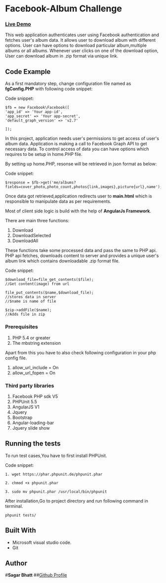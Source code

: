 # Facebook-Album Challenge
### [Live Demo](sagarkbhatt.me)

This web application authenticates user using Facebook authentication and fetches user's album data.
It allows user to download album with different options.
User can have options to download particular album,multiple albums or all albums.
Whenever user clicks on one of the download option, User can download album in .zip format via unique link.

## Code Example
As a first mandatory step, change configuration file named as **fgConfig.PHP** with following code snippet:

Code snippet:

```
$fb = new Facebook\Facebook([
'app_id' => 'Your app-id', 
'app_secret' => 'Your app-secret',
'default_graph_version' => 'v2.7'

]);

```
In this project, application needs user's permissions to get access of user's album data.
Application is making a call to Facebook Graph API to get necessary data.
To control access of data you can have options which requires to be setup in home.PHP file.

By setting up home.PHP, resonse will be retrieved in json format as below:

Code snippet:

```
$response = $fb->get('me/albums?fields=cover_photo,photo_count,photos{link,images},picture{url},name');

```
Once data got retrieved,application redirects user to **main.html** which is responsible to manipulate data as per requirements.

Most of client side logic is build with the help of **AngularJs Framework**. 

There are main three functions:

1. Download
2. DownloadSelected
3. DownloadAll 

These functions take some processed data and pass the same to PHP api.
PHP api fetches, downloads content to server and provides a unique user's album link which contains downloadable .zip format file. 

Code snippet:

```
$download_file=file_get_contents($file);
//Get content(image) from url

file_put_contents($name,$download_file);
//stores data in server
//$name is name of file

$zip->addFile($name);
//Adds file in zip

```
### Prerequisites

1. PHP 5.4 or greater 
2. The mbstring extension

Apart from this you have to also check following configuration in your php config file.

1. allow_url_include = On
2. allow_url_fopen = On


### Third party libraries

1. Facebook PHP sdk V5
2. PHPUnit 5.5
3. AngularJS V1
4. Jquery
5. Bootstrap
6. Angular-loading-bar 
7. Jquery slide show

## Running the tests

To run test cases,You have to first install PHPUnit.

Code snippet:

```
1. wget https://phar.phpunit.de/phpunit.phar

2. chmod +x phpunit.phar

3. sudo mv phpunit.phar /usr/local/bin/phpunit

```
After installation,Go to project directory and run following command in terminal.

```
phpunit tests/

``` 

## Built With

* Microsoft visual studio code.
* Git

## Author

#**Sagar Bhatt**
##[Github Profile](https://github.com/sagarkbhatt)
